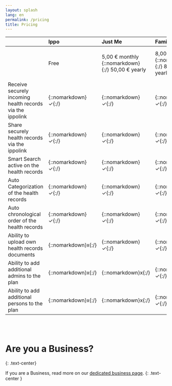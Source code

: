 ```yaml
---
layout: splash
lang: en
permalink: /pricing
title: Pricing
---
```


|  | Ippo | Just Me | Family | Family⁺ |
| :---- | :---- | :---- | :---- | :---- |
|  | Free  | 5,00 € monthly {::nomarkdown}<br/>{:/} 50,00 € yearly | 8,00 € monthly {::nomarkdown}<br/>{:/} 80,00 € yearly  | 10,00 € monthly {::nomarkdown}<br/>{:/} 100,00 € yearly  |
| Receive securely incoming health records via the ippolink | {::nomarkdown}<span class="checkmark">✓</span>{:/} | {::nomarkdown}<span class="checkmark">✓</span>{:/} | {::nomarkdown}<span class="checkmark">✓</span>{:/} | {::nomarkdown}<span class="checkmark">✓</span>{:/} |
| Share securely health records via the ippolink | {::nomarkdown}<span class="checkmark">✓</span>{:/} | {::nomarkdown}<span class="checkmark">✓</span>{:/} | {::nomarkdown}<span class="checkmark">✓</span>{:/} | {::nomarkdown}<span class="checkmark">✓</span>{:/} |
| Smart Search active on the health records | {::nomarkdown}<span class="checkmark">✓</span>{:/} | {::nomarkdown}<span class="checkmark">✓</span>{:/} | {::nomarkdown}<span class="checkmark">✓</span>{:/} | {::nomarkdown}<span class="checkmark">✓</span>{:/} |
| Auto Categorization of the health records | {::nomarkdown}<span class="checkmark">✓</span>{:/} | {::nomarkdown}<span class="checkmark">✓</span>{:/} | {::nomarkdown}<span class="checkmark">✓</span>{:/} | {::nomarkdown}<span class="checkmark">✓</span>{:/} |
| Auto chronological order of the health records | {::nomarkdown}<span class="checkmark">✓</span>{:/} | {::nomarkdown}<span class="checkmark">✓</span>{:/} | {::nomarkdown}<span class="checkmark">✓</span>{:/} | {::nomarkdown}<span class="checkmark">✓</span>{:/} |
| Ability to upload own health records documents | {::nomarkdown}<span class="red_x">x</span>{:/} | {::nomarkdown}<span class="checkmark">✓</span>{:/} | {::nomarkdown}<span class="checkmark">✓</span>{:/} | {::nomarkdown}<span class="checkmark">✓</span>{:/} |
| Ability to add additional admins to the plan | {::nomarkdown}<span class="red_x">x</span>{:/} | {::nomarkdown}<span class="red_x">x</span>{:/} | {::nomarkdown}<span class="checkmark">✓</span>{:/} up to 2 | {::nomarkdown}<span class="checkmark">✓</span>{:/} up to 4 |
| Ability to add additional persons to the plan | {::nomarkdown}<span class="red_x">x</span>{:/} | {::nomarkdown}<span class="red_x">x</span>{:/} | {::nomarkdown}<span class="checkmark">✓</span>{:/} up to 5 | {::nomarkdown}<span class="checkmark">✓</span>{:/} up to 10 |

<br/>
<br/>

# Are you a Business?
{: .text-center}

If you are a Business, read more on our [dedicated business page](/business).
{: .text-center }


